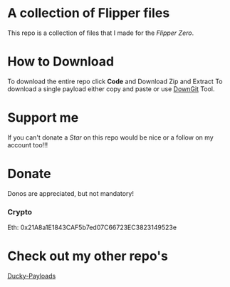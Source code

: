 # A collection of Flipper files 
This repo is a collection of files that I made for the _Flipper Zero_.

# How to Download
To download the entire repo click **Code** and Download Zip and Extract
To download a single payload either copy and paste or use [DownGit](https://minhaskamal.github.io/DownGit/#/home) Tool.

# Support me
If you can't donate a _Star_ on this repo would be nice or a follow on my account too!!!

# Donate 
Donos are appreciated, but not mandatory!
### Crypto 
Eth: 0x21A8a1E1843CAF5b7ed07C66723EC3823149523e

# Check out my other repo's 
[Ducky-Payloads](https://github.com/hack5aw/Ducky-Payloads)
